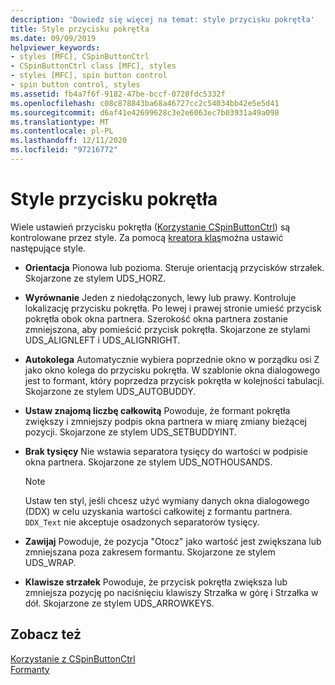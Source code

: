 ```yaml
---
description: 'Dowiedz się więcej na temat: style przycisku pokrętła'
title: Style przycisku pokrętła
ms.date: 09/09/2019
helpviewer_keywords:
- styles [MFC], CSpinButtonCtrl
- CSpinButtonCtrl class [MFC], styles
- styles [MFC], spin button control
- spin button control, styles
ms.assetid: fb4a7f6f-9182-47be-bccf-0728fdc5332f
ms.openlocfilehash: c08c878843ba68a46727cc2c54034bb42e5e5d41
ms.sourcegitcommit: d6af41e42699628c3e2e6063ec7b03931a49a098
ms.translationtype: MT
ms.contentlocale: pl-PL
ms.lasthandoff: 12/11/2020
ms.locfileid: "97216772"
---
```

# <a name="spin-button-styles"></a>Style przycisku pokrętła

Wiele ustawień przycisku pokrętła ([Korzystanie CSpinButtonCtrl](../mfc/reference/cspinbuttonctrl-class.md)) są kontrolowane przez style. Za pomocą [kreatora klas](reference/mfc-class-wizard.md)można ustawić następujące style.

- **Orientacja** Pionowa lub pozioma. Steruje orientacją przycisków strzałek. Skojarzone ze stylem UDS_HORZ.

- **Wyrównanie** Jeden z niedołączonych, lewy lub prawy. Kontroluje lokalizację przycisku pokrętła. Po lewej i prawej stronie umieść przycisk pokrętła obok okna partnera. Szerokość okna partnera zostanie zmniejszona, aby pomieścić przycisk pokrętła. Skojarzone ze stylami UDS_ALIGNLEFT i UDS_ALIGNRIGHT.

- **Autokolega** Automatycznie wybiera poprzednie okno w porządku osi Z jako okno kolega do przycisku pokrętła. W szablonie okna dialogowego jest to formant, który poprzedza przycisk pokrętła w kolejności tabulacji. Skojarzone ze stylem UDS_AUTOBUDDY.

- **Ustaw znajomą liczbę całkowitą** Powoduje, że formant pokrętła zwiększy i zmniejszy podpis okna partnera w miarę zmiany bieżącej pozycji. Skojarzone ze stylem UDS_SETBUDDYINT.

- **Brak tysięcy** Nie wstawia separatora tysięcy do wartości w podpisie okna partnera. Skojarzone ze stylem UDS_NOTHOUSANDS.

    > [!NOTE]
    >  Ustaw ten styl, jeśli chcesz użyć wymiany danych okna dialogowego (DDX) w celu uzyskania wartości całkowitej z formantu partnera. `DDX_Text` nie akceptuje osadzonych separatorów tysięcy.

- **Zawijaj** Powoduje, że pozycja "Otocz" jako wartość jest zwiększana lub zmniejszana poza zakresem formantu. Skojarzone ze stylem UDS_WRAP.

- **Klawisze strzałek** Powoduje, że przycisk pokrętła zwiększa lub zmniejsza pozycję po naciśnięciu klawiszy Strzałka w górę i Strzałka w dół. Skojarzone ze stylem UDS_ARROWKEYS.

## <a name="see-also"></a>Zobacz też

[Korzystanie z CSpinButtonCtrl](../mfc/using-cspinbuttonctrl.md)<br/>
[Formanty](../mfc/controls-mfc.md)
